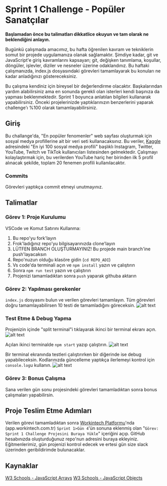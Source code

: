 # Sprint 1 Challenge - Popüler Sanatçılar

**Başlamadan önce bu talimatları dikkatlice okuyun ve tam olarak ne beklendiğini anlayın.**

Bugünkü çalışmada amacımız, bu hafta öğrenilen kavram ve tekniklerin somut bir projede uygulamanıza olanak sağlamaktır. Şimdiye kadar, git ve JavaScript'e giriş kavramlarını kapsayan; git, değişken tanımlama, koşullar, döngüler, işlevler, diziler ve nesneler üzerine odaklandınız. Bu haftaki çalışmanızda, index.js dosyasındaki görevleri tamamlayarak bu konuları ne kadar anladığınızı göstereceksiniz.

Bu çalışma kendiniz için bireysel bir değerlendirme olacaktır. Başkalarından yardım alabilirsiniz ama en sonunda gerekli olan isterleri kendi başınıza da yapması beklenmektedir. Sprint 1 boyunca anlatılan bilgileri kullanarak yapabilirsiniz. Önceki projelerinizde yaptıklarınızın benzerlerini yaparak challenge'ı %100 olarak tamamlayabilirsiniz.


## Giriş

Bu challange'da, "En popüler fenomenler" web sayfası oluşturmak için sosyal medya profillerine ait bir veri seti kullanacaksınız. Bu veriler, [Kaggle](https://www.kaggle.com/datasets/medaxone/top-100-social-media-profiles) adresindeki "En iyi 100 sosyal medya profili" başlıklı Instagram, Twitter, YouTube, Twitch ve TikTok kullanıcıları listesinden gelmektedir. Çalışmayı kolaylaştırmak için, bu verilerden YouTube hariç her birinden ilk 5 profil alınacak şekilde, toplam 20 fenemen profili kullanılacaktır.

### Commits

Görevleri yaptıkça commit etmeyi unutmayınız.

## Talimatlar

### Görev 1: Proje Kurulumu

VSCode ve Komut Satırını Kullanma:

1. Bu repo'yu fork'layın
2. Frok'ladığınız repo'yu bilgisayarınızda clone'layın
3. LÜTFEN BRANCH OLUŞTURMAYINIZ! Bu projede main branch'ine push'layacaksın
4. Repo'nuzun olduğu klasöre gidin (`cd REPO_ADI`)
5. Vs code'da terminali açın ve `npm install` yazın ve çalıştırın
6. Sonra `npm run test` yazın ve çalıştırın
7. Projenizi tamamladıktan sonra `push` yaparak githuba aktarın

### Görev 2: Yapılması gerekenler

`index.js` dosyasını bulun ve verilen görevleri tamamlayın. Tüm görevleri doğru tamamlayabilirsen 10 testi de tamamladığını göreceksin. 
![alt text](assets/npm_test_skoru.png "npm test skoru örneği (10 tessten de geçilmiş(passed)")

### Test Etme & Debug Yapma

Projenizin içinde "split terminal"i tıklayarak ikinci bir terminal ekranı açın.
![alt text](assets/split_terminal.png "Split Terminal")

Açılan ikinci terminalde `npm start` yazıp çalıştırın.
![alt text](assets/npm_start.png "npm start")

Bir terminal ekranında testleri çalıştırırken bir diğerinde ise debug yapabileceksin. Kodlarınızda güncelleme yaptıkça ilerlemeyi kontrol için `console.log`u kullanın.
![alt text](assets/debug_terminal.png "Terminal buna benzemeli")

### Görev 3: Bonus Çalışma

Sana verilen gün sonu projesindeki görevleri tamamladıktan sonra bonus çalışmaları yapabilirsin.

## Proje Teslim Etme Adımları

Verilen görevi tamamladıktan sonra [Workintech Platformu](https://app.workintech.com.tr)'nda (app.workintech.com.tr) `Sprint 1>Gün 4`'ün sonuna eklenmiş olan "`Görev: Sprint 1 Challenge Projesini Buraya Yükle`" içeriğini açıp. GitHub hesabınızda oluşturduğunuz repo'nun adresini buraya ekleyiniz. Eğitmenlerimiz, gün projenizi kontrol edecek ve ertesi gün size slack üzerinden geribildirimde bulunacaklar.

## Kaynaklar
[W3 Schools - JavaScript Arrays](https://www.w3schools.com/js/js_arrays.asp)
[W3 Schools - JavaScript Objects](https://www.w3schools.com/js/js_objects.asp)
